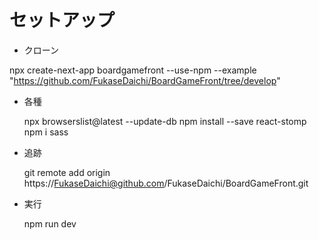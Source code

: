 # セットアップ

- クローン

npx create-next-app boardgamefront --use-npm --example "https://github.com/FukaseDaichi/BoardGameFront/tree/develop"

- 各種

  npx browserslist@latest --update-db
  npm install --save react-stomp
  npm i sass

- 追跡

  git remote add origin https://FukaseDaichi@github.com/FukaseDaichi/BoardGameFront.git

- 実行

  npm run dev
